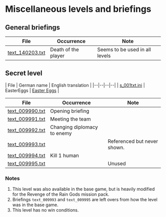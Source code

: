 # Miscellaneous levels and briefings

## General briefings

| File | Occurrence | Note |
|--|--|--|
| [text_140203.txt](../translations/english/data_m/c1_txt/c1_fhll/text_140203.txt) | Death of the player | Seems to be used in all levels |


## Secret level

| File | German name | English translation |
|--|--|--|--|
| [s_001txt.ini](../translations/english/data_m/s_001txt.ini) | EasterEggs | [Easter Eggs](#) |

| File | Occurrence | Note |
|--|--|--|
| [text_009990.txt](../translations/english/data_m/c1_txt/c1_fhll/text_009990.txt) | Opening briefing |  |
| [text_009991.txt](../translations/english/data_m/c1_txt/c1_fhll/text_009991.txt) | Meeting the team |  |
| [text_009992.txt](../translations/english/data_m/c1_txt/c1_fhll/text_009992.txt) | Changing diplomacy to enemy |  |
| [text_009993.txt](../translations/english/data_m/c1_txt/c1_fhll/text_009993.txt) | | Referenced but never shown. |
| [text_009994.txt](../translations/english/data_m/c1_txt/c1_fhll/text_009994.txt) | Kill 1 human |  |
| [text_009995.txt](../translations/english/data_m/c1_txt/c1_fhll/text_009995.txt) | | Unused |

### Notes

1. This level was also available in the base game, but is heavily modified for the Revenge of the Rain Gods mission pack.
2. Briefings `text_009993` and `text_009995` are left overs from how the level was in the base game.
3. This level has no win conditions.
